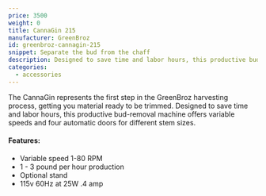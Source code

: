 ```yaml
---
price: 3500
weight: 0
title: CannaGin 215
manufacturer: GreenBroz
id: greenbroz-cannagin-215
snippet: Separate the bud from the chaff
description: Designed to save time and labor hours, this productive bud-removal machine offers variable speeds and four automatic doors for different stem sizes.
categories:
  - accessories
---
```


The CannaGin represents the first step in the GreenBroz harvesting process, getting you material ready to be trimmed. Designed to save time and labor hours, this productive bud-removal machine offers variable speeds and four automatic doors for different stem sizes.

#### Features:

* Variable speed 1-80 RPM
* 1 - 3 pound per hour production
* Optional stand
* 115v 60Hz at 25W .4 amp
